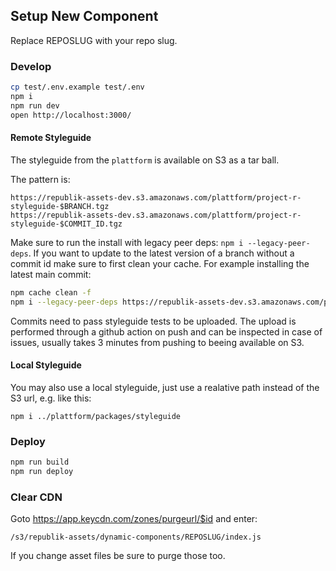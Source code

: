 ## Setup New Component

Replace REPOSLUG with your repo slug.

### Develop

```bash
cp test/.env.example test/.env
npm i
npm run dev
open http://localhost:3000/
```

#### Remote Styleguide

The styleguide from the `plattform` is available on S3 as a tar ball.

The pattern is:
```
https://republik-assets-dev.s3.amazonaws.com/plattform/project-r-styleguide-$BRANCH.tgz
https://republik-assets-dev.s3.amazonaws.com/plattform/project-r-styleguide-$COMMIT_ID.tgz
```

Make sure to run the install with legacy peer deps: `npm i --legacy-peer-deps`. If you want to update to the latest version of a branch without a commit id make sure to first clean your cache. For example installing the latest main commit:

```bash
npm cache clean -f
npm i --legacy-peer-deps https://republik-assets-dev.s3.amazonaws.com/plattform/project-r-styleguide-main.tgz
```

Commits need to pass styleguide tests to be uploaded. The upload is performed through a github action on push and can be inspected in case of issues, usually takes 3 minutes from pushing to beeing available on S3.

#### Local Styleguide

You may also use a local styleguide, just use a realative path instead of the S3 url, e.g. like this:

```
npm i ../plattform/packages/styleguide
```

### Deploy

```bash
npm run build
npm run deploy
```

### Clear CDN

Goto https://app.keycdn.com/zones/purgeurl/$id and enter:

```
/s3/republik-assets/dynamic-components/REPOSLUG/index.js
```

If you change asset files be sure to purge those too.
